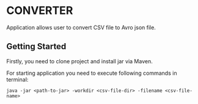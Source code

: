 # CONVERTER
Application allows user to convert CSV file to Avro json file.

## Getting Started
Firstly, you need to clone project and install jar via Maven.

For starting application you need to execute following commands in terminal:
```
java -jar <path-to-jar> -workdir <csv-file-dir> -filename <csv-file-name>
```
